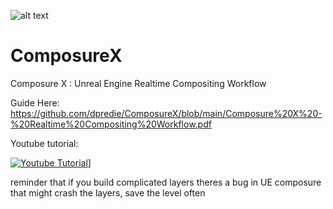 ![alt text](https://github.com/dpredie/ComposureX/blob/main/Content/ComposureX/CXLogo.png)

# ComposureX
Composure X : Unreal Engine Realtime Compositing Workflow 

Guide Here:
https://github.com/dpredie/ComposureX/blob/main/Composure%20X%20-%20Realtime%20Compositing%20Workflow.pdf

Youtube tutorial:

[![Youtube Tutorial](https://img.youtube.com/vi/0EUVEA7diaI/0.jpg)](https://www.youtube.com/watch?v=0EUVEA7diaI)]

reminder that if you build complicated layers theres a bug in UE composure that might crash the layers, save the level often
